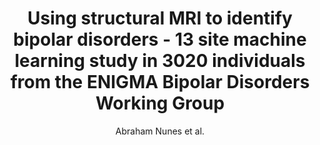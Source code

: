 ---
cat: gaia
subcat: signature
bestof: false
author: Abraham Nunes et al.
title: Using structural MRI to identify bipolar disorders - 13 site machine learning study in 3020 individuals from the ENIGMA Bipolar Disorders Working Group
journal: Molecular Psychiatry
year: 2018
type: article
doi: 10.1038/s41380-018-0228-9
---